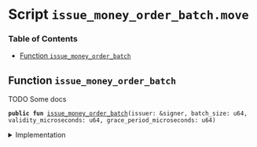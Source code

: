 
<a name="SCRIPT"></a>

# Script `issue_money_order_batch.move`

### Table of Contents

-  [Function `issue_money_order_batch`](#SCRIPT_issue_money_order_batch)



<a name="SCRIPT_issue_money_order_batch"></a>

## Function `issue_money_order_batch`

TODO Some docs


<pre><code><b>public</b> <b>fun</b> <a href="#SCRIPT_issue_money_order_batch">issue_money_order_batch</a>(issuer: &signer, batch_size: u64, validity_microseconds: u64, grace_period_microseconds: u64)
</code></pre>



<details>
<summary>Implementation</summary>


<pre><code><b>fun</b> <a href="#SCRIPT_issue_money_order_batch">issue_money_order_batch</a>(issuer: &signer,
                            batch_size: u64,
                            validity_microseconds: u64,
                            grace_period_microseconds: u64,
) {
    <a href="../../modules/doc/MoneyOrder.md#0x1_MoneyOrder_issue_money_order_batch">MoneyOrder::issue_money_order_batch</a>(issuer,
                                        batch_size,
                                        validity_microseconds,
                                        grace_period_microseconds);
}
</code></pre>



</details>
